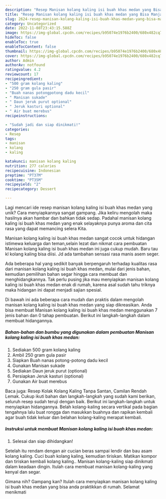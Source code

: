 ```yaml
---
description: "Resep Manisan kolang kaling isi buah khas medan yang Bisa Manjain Lidah"
title: "Resep Manisan kolang kaling isi buah khas medan yang Bisa Manjain Lidah"
slug: 2624-resep-manisan-kolang-kaling-isi-buah-khas-medan-yang-bisa-manjain-lidah
category: Uncategorized
date: 2022-11-08T23:43:15.588Z
image: https://img-global.cpcdn.com/recipes/b95074e1976b2400/680x482cq70/manisan-kolang-kaling-isi-buah-khas-medan-foto-resep-utama.jpg
hideToc: false
enableToc: true
enableTocContent: false
thumbnail: https://img-global.cpcdn.com/recipes/b95074e1976b2400/680x482cq70/manisan-kolang-kaling-isi-buah-khas-medan-foto-resep-utama.jpg
cover: https://img-global.cpcdn.com/recipes/b95074e1976b2400/680x482cq70/manisan-kolang-kaling-isi-buah-khas-medan-foto-resep-utama.jpg
author: Admin
authorAv: notfound
ratingvalue: 4.2
reviewcount: 17
recipeingredient:
- "500 gram kolang kaling"
- "250 gram gula pasir"
- "Buah nanas potongpotong dadu kecil"
- " Manisan sukade"
- " Daun jeruk purut optional"
- " Jeruk kasturi optional"
- " Air buat merebus"
recipeinstructions:

- "Sudah jadi dan siap dinikmati!"
categories:
- Resep
tags:
- manisan
- kolang
- kaling

katakunci: manisan kolang kaling 
nutrition: 277 calories
recipecuisine: Indonesian
preptime: "PT37M"
cooktime: "PT35M"
recipeyield: "2"
recipecategory: Dessert

---
```





Lagi mencari ide resep manisan kolang kaling isi buah khas medan yang unik? Cara menyiapkannya sangat gampang. Jika keliru mengolah maka hasilnya akan hambar dan bahkan tidak sedap. Padahal manisan kolang kaling isi buah khas medan yang enak selayaknya punya aroma dan cita rasa yang dapat memancing selera Kita.





Manisan kolang kaling isi buah khas medan sangat cocok untuk hidangan istimewa keluarga dan teman,selain lezat dan nikmat cara pembuatan Manisan kolang kaling isi buah khas medan ini juga cukup mudah. Baru tau kl kolang kaling bisa diisi. Jd ada tambahan sensasi rasa manis asem seger.

Ada beberapa hal yang sedikit banyak berpengaruh terhadap kualitas rasa dari manisan kolang kaling isi buah khas medan, mulai dari jenis bahan, kemudian pemilihan bahan segar hingga cara membuat dan menghidangkannya. Tak perlu pusing jika mau menyiapkan manisan kolang kaling isi buah khas medan enak di rumah, karena asal sudah tahu triknya maka hidangan ini dapat menjadi sajian spesial.






Di bawah ini ada beberapa cara mudah dan praktis dalam mengolah manisan kolang kaling isi buah khas medan yang siap dikreasikan. Anda bisa membuat Manisan kolang kaling isi buah khas medan menggunakan 7 jenis bahan dan 0 tahap pembuatan. Berikut ini langkah-langkah dalam membuat hidangannya.

<!--inarticleads1-->

##### Bahan-bahan dan bumbu yang digunakan dalam pembuatan Manisan kolang kaling isi buah khas medan:

1. Sediakan 500 gram kolang kaling
1. Ambil 250 gram gula pasir
1. Siapkan Buah nanas potong-potong dadu kecil
1. Gunakan  Manisan sukade
1. Sediakan  Daun jeruk purut (optional)
1. Persiapkan  Jeruk kasturi (optional)
1. Gunakan  Air buat merebus


Baca juga: Resep Kolak Kolang Kaling Tanpa Santan, Camilan Rendah Lemak. Cukup ikuti bahan dan langkah-langkah yang sudah kami berikan, seluruh resep sudah teruji dengan baik. Berikut ini langkah-langkah untuk menyiapkan hidangannya. Belah kolang-kaling secara vertikal pada bagian tengahnya lalu buat rongga dan masukkan buahnya dan rapikan kembali agar buah tidak keluar dan belahan kolang-kaling merapat kembali. 

<!--inarticleads2-->

##### Instruksi untuk membuat Manisan kolang kaling isi buah khas medan:


1. Selesai dan siap dihidangkan!

Setelah itu rendam dengan air cucian beras sampai lendir dan bau asam kolang kaling. Cuci buah kolang kaling, kemudian tiriskan. Matikan kompor dan tiriskan kembali kolang kaling.. Manisan kolang-kaling siap dinikmati dalam keadaan dingin. Itulah cara membuat manisan kolang-kaling yang kenyal dan segar. 

Gimana nih? Gampang kan? Itulah cara menyiapkan manisan kolang kaling isi buah khas medan yang bisa anda praktikkan di rumah. Selamat menikmati
